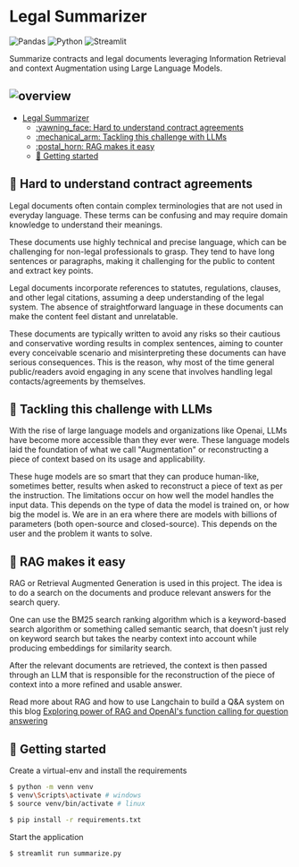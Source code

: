 # Legal Summarizer 

![Pandas](https://img.shields.io/badge/pandas-%23150458.svg?style=for-the-badge&logo=pandas&logoColor=white) 
![Python](https://img.shields.io/badge/Python-3.10-3776AB.svg?style=flat&logo=python&logoColor=white) ![Streamlit](https://img.shields.io/badge/Streamlit-1.27.2-FF4B4B.svg?style=flat&logo=Streamlit&logoColor=white)

Summarize contracts and legal documents leveraging Information Retrieval and context Augmentation using Large Language Models.

![overview](https://github.com/d1pankarmedhi/legal_summarizer/assets/136924835/c37e6dcd-f560-446c-a50b-dd166bce46a6)
---


- [Legal Summarizer](#legal-summarizer)
  - [:yawning\_face: Hard to understand contract agreements](#yawning_face-hard-to-understand-contract-agreements)
  - [:mechanical\_arm: Tackling this challenge with LLMs](#mechanical_arm-tackling-this-challenge-with-llms)
  - [:postal\_horn: RAG makes it easy](#postal_horn-rag-makes-it-easy)
  - [:toolbox: Getting started](#toolbox-getting-started)

## :yawning_face: Hard to understand contract agreements

Legal documents often contain complex terminologies that are not used in everyday language. These terms can be confusing and may require domain knowledge to understand their meanings. 

These documents use highly technical and precise language, which can be challenging for non-legal professionals to grasp. They tend to have long sentences or paragraphs, making it challenging for the public to content and extract key points. 

Legal documents incorporate references to statutes, regulations, clauses, and other legal citations, assuming a deep understanding of the legal system. The absence of straightforward language in these documents can make the content feel distant and unrelatable.

These documents are typically written to avoid any risks so their cautious and conservative wording results in complex sentences, aiming to counter every conceivable scenario and misinterpreting these documents can have serious consequences. This is the reason, why most of the time general public/readers avoid engaging in any scene that involves handling legal contacts/agreements by themselves. 

## :mechanical_arm: Tackling this challenge with LLMs

With the rise of large language models and organizations like Openai, LLMs have become more accessible than they ever were. These language models laid the foundation of what we call "Augmentation" or reconstructing a piece of context based on its usage and applicability. 

These huge models are so smart that they can produce human-like, sometimes better, results when asked to reconstruct a piece of text as per the instruction. The limitations occur on how well the model handles the input data. This depends on the type of data the model is trained on, or how big the model is. We are in an era where there are models with billions of parameters (both open-source and closed-source). This depends on the user and the problem it wants to solve. 


## :postal_horn: RAG makes it easy

RAG or Retrieval Augmented Generation is used in this project. The idea is to do a search on the documents and produce relevant answers for the search query. 

One can use the BM25 search ranking algorithm which is a keyword-based search algorithm or something called semantic search, that doesn't just rely on keyword search but takes the nearby context into account while producing embeddings for similarity search. 

After the relevant documents are retrieved, the context is then passed through an LLM that is responsible for the reconstruction of the piece of context into a more refined and usable answer.

Read more about RAG and how to use Langchain to build a Q&A system on this blog [Exploring power of RAG and OpenAI's function calling for question answering](https://dipankarmedh1.medium.com/exploring-the-power-of-rag-and-openais-function-calling-for-question-answering-d512c45c56b5)


## :toolbox: Getting started

Create a virtual-env and install the requirements
```bash
$ python -m venn venv
$ venv\Scripts\activate # windows
$ source venv/bin/activate # linux
```

```bash
$ pip install -r requirements.txt 
```

Start the application

```bash 
$ streamlit run summarize.py
```

